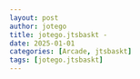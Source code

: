 ```yaml
---
layout: post
author: jotego
title: jotego.jtsbaskt - 
date: 2025-01-01
categories: [Arcade, jtsbaskt]
tags: [jotego.jtsbaskt]
---
```


